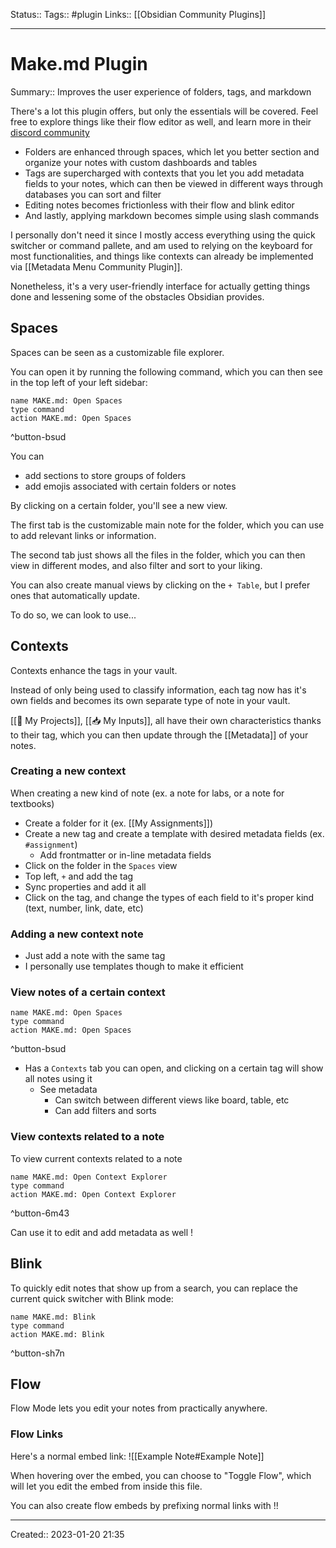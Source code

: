 Status:: 
Tags:: #plugin
Links:: [[Obsidian Community Plugins]]
___
# Make.md Plugin
Summary:: Improves the user experience of folders, tags, and markdown

There's a lot this plugin offers, but only the essentials will be covered. Feel free to explore things like their flow editor as well, and learn more in their [discord community](https://discord.com/invite/BE7dkWDpbM)
- Folders are enhanced through spaces, which let you better section and organize your notes with custom dashboards and tables
- Tags are supercharged with contexts that you let you add metadata fields to your notes, which can then be viewed in different ways through databases you can sort and filter
- Editing notes becomes frictionless with their flow and blink editor
- And lastly, applying markdown becomes simple using slash commands

I personally don't need it since I mostly access everything using the quick switcher or command pallete, and am used to relying on the keyboard for most functionalities, and things like contexts can already be implemented via [[Metadata Menu Community Plugin]].

Nonetheless, it's a very user-friendly interface for actually getting things done and lessening some of the obstacles Obsidian provides.
## Spaces

Spaces can be seen as a customizable file explorer.

You can open it by running the following command, which you can then see in the top left of your left sidebar:
```button
name MAKE.md: Open Spaces
type command
action MAKE.md: Open Spaces
```
^button-bsud

You can
- add sections to store groups of folders
- add emojis associated with certain folders or notes

By clicking on a certain folder, you'll see a new view.

The first tab is the customizable main note for the folder, which you can use to add relevant links or information.

The second tab just shows all the files in the folder, which you can then view in different modes, and also filter and sort to your liking.

You can also create manual views by clicking on the `+ Table`, but I prefer ones that automatically update.

To do so, we can look to use...
## Contexts
Contexts enhance the tags in your vault.

Instead of only being used to classify information, each tag now has it's own fields and becomes its own separate type of note in your vault.

[[🚧 My Projects]], [[📥 My Inputs]], all have their own characteristics thanks to their tag, which you can then update through the [[Metadata]] of your notes.
### Creating a new context
When creating a new kind of note (ex. a note for labs, or a note for textbooks)
- Create a folder for it (ex. [[My Assignments]])
- Create a new tag and create a template with desired metadata fields (ex. `#assignment`)
	- Add frontmatter or in-line metadata fields
- Click on the folder in the `Spaces` view
- Top left, `+` and add the tag
- Sync properties and add it all
- Click on the tag, and change the types of each field to it's proper kind (text, number, link, date, etc)
### Adding a new context note
- Just add a note with the same tag
- I personally use templates though to make it efficient
### View notes of a certain context
```button
name MAKE.md: Open Spaces
type command
action MAKE.md: Open Spaces
```
^button-bsud
- Has a `Contexts` tab you can open, and clicking on a certain tag will show all notes using it
	- See metadata
		- Can switch between different views like board, table, etc
		- Can add filters and sorts
### View contexts related to a note
To view current contexts related to a note
```button
name MAKE.md: Open Context Explorer
type command
action MAKE.md: Open Context Explorer
```
^button-6m43

Can use it to edit and add metadata as well !
## Blink
To quickly edit notes that show up from a search, you can replace the current quick switcher with Blink mode:
```button
name MAKE.md: Blink
type command
action MAKE.md: Blink
```
^button-sh7n
## Flow
Flow Mode lets you edit your notes from practically anywhere.
### Flow Links
Here's a normal embed link:
![[Example Note#Example Note]]

When hovering over the embed, you can choose to "Toggle Flow", which will let you edit the embed from inside this file.

You can also create flow embeds by prefixing normal links with !!
___
Created:: 2023-01-20 21:35